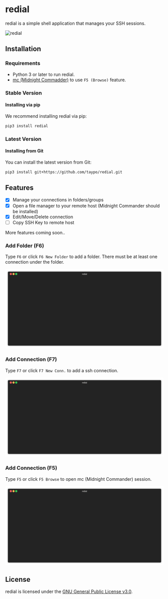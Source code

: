 # redial

redial is a simple shell application that manages your SSH sessions.

![redial](https://github.com/taypo/redial/blob/master/doc/redial.png?raw=true)

## Installation

### Requirements
- Python 3 or later to run redial.
- [mc (Midnight Commadder)](https://midnight-commander.org/) to use `F5 (Browse)` feature.

### Stable Version

#### Installing via pip

We recommend installing redial via pip:

```bash
pip3 install redial
``` 

### Latest Version

#### Installing from Git

You can install the latest version from Git:

```bash
pip3 install git+https://github.com/taypo/redial.git
```

## Features
- [x] Manage your connections in folders/groups
- [x] Open a file manager to your remote host (Midnight Commander should be installed)
- [x] Edit/Move/Delete connection
- [ ] Copy SSH Key to remote host

More features coming soon..

### Add Folder (F6)

Type `F6` or click `F6 New Folder` to add a folder. There must be at least
one connection under the folder. 

![add_folder_gif](/gifs/add_folder.gif)

### Add Connection (F7)

Type `F7` or click `F7 New Conn.` to add a ssh connection. 

![add_conn_gif](/gifs/add_connection.gif)

### Add Connection (F5)

Type `F5` or click `F5 Browse` to open mc (Midnight Commander) session. 

![mc_gif](/gifs/mc.gif)

## License

redial is licensed under the [GNU General Public License v3.0](LICENSE).